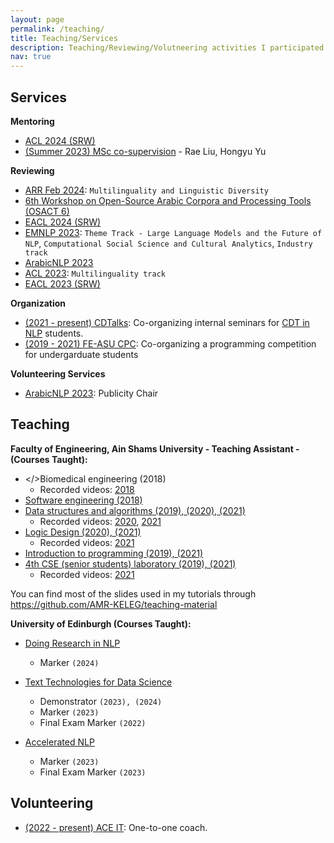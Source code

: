 ```yaml
---
layout: page
permalink: /teaching/
title: Teaching/Services
description: Teaching/Reviewing/Volutneering activities I participated in.
nav: true
---
```


## Services
**Mentoring**
- <u>ACL 2024 (SRW)</u>
- <u>(Summer 2023) MSc co-supervision</u> - Rae Liu, Hongyu Yu


**Reviewing**
- <u>ARR Feb 2024</u>: `Multilinguality and Linguistic Diversity`
- <u>[6th Workshop on Open-Source Arabic Corpora and Processing Tools (OSACT 6)](https://osact-lrec.github.io/#committees)</u>
- <u>[EACL 2024 (SRW)](https://sites.google.com/view/eacl2024srw/committees)</u>
- <u>EMNLP 2023</u>: `Theme Track - Large Language Models and the Future of NLP`, `Computational Social Science and Cultural Analytics`, `Industry track`
- <u>[ArabicNLP 2023](https://arabicnlp2023.sigarab.org/program-committee)</u>
- <u>ACL 2023</u>: `Multilinguality track`
- <u>[EACL 2023 (SRW)](https://sites.google.com/view/eacl2023srw/commitees)</u>

**Organization**
- <u>(2021 - present) CDTalks</u>: Co-organizing internal seminars for [CDT in NLP](https://web.inf.ed.ac.uk/cdt/natural-language-processing) students.
- <u>(2019 - 2021) FE-ASU CPC</u>: Co-organizing a programming competition for undergarduate students

**Volunteering Services**
- <u>[ArabicNLP 2023](https://arabicnlp2023.sigarab.org/organizers/)</u>: Publicity Chair

## Teaching
**Faculty of Engineering, Ain Shams University - Teaching Assistant - (Courses Taught):**
- </>Biomedical engineering (2018)</u>
  - Recorded videos: [2018](https://www.youtube.com/playlist?list=PLYq-G4vgX5BwpKNDCpwlELJi0phWhYjyI)
- <u>Software engineering (2018)</u>
- <u>Data structures and algorithms (2019), (2020), (2021)</u>
  - Recorded videos: [2020](https://www.youtube.com/playlist?list=PLYq-G4vgX5Bxv-nmJ63TMlceEgchOOWCJ), [2021](https://www.youtube.com/playlist?list=PLSAVCAIEVqa8yHjRC1XgU2EhSLHB41A1E)
- <u>Logic Design (2020), (2021)</u>
  - Recorded videos: [2021](https://www.youtube.com/playlist?list=PLYq-G4vgX5BxPXo_bZ_yuAGzMEH7V52Y9)
- <u>Introduction to programming (2019), (2021)</u>
- <u>4th CSE (senior students) laboratory (2019), (2021)</u>
  - Recorded videos: [2021](https://www.youtube.com/playlist?list=PLYq-G4vgX5Bw1TFu3hlXjPO5qUJNMuAHD)

You can find most of the slides used in my tutorials through <a href="https://github.com/AMR-KELEG/teaching-material"> https://github.com/AMR-KELEG/teaching-material</a>

**University of Edinburgh (Courses Taught):**
- <u>Doing Research in NLP</u>
  - Marker `(2024)`

- <u>Text Technologies for Data Science</u>
  - Demonstrator `(2023), (2024)`
  - Marker `(2023)`
  - Final Exam Marker `(2022)`

- <u>Accelerated NLP</u>
  - Marker `(2023)`
  - Final Exam Marker `(2023)`


## Volunteering
- <u>(2022 - present) [ACE IT](https://aceit.org.uk/)</u>: One-to-one coach.
